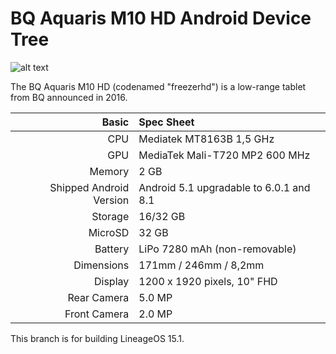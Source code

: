 # BQ Aquaris M10 HD Android Device Tree
![alt text](https://external-content.duckduckgo.com/iu/?u=http%3A%2F%2Fandroidayuda.com%2Fapp%2Fuploads%2F2015%2F12%2FBQ-Aquaris-M10.jpg&f=1&nofb=1)

The BQ Aquaris M10 HD (codenamed "freezerhd") is a low-range tablet from BQ announced in 2016.

Basic   | Spec Sheet
-------:|:--------------------------------------------------
CPU     | Mediatek MT8163B 1,5 GHz
GPU     | MediaTek Mali-T720 MP2 600 MHz 
Memory  | 2 GB
Shipped Android Version | Android 5.1 upgradable to 6.0.1 and 8.1
Storage | 16/32 GB
MicroSD | 32 GB
Battery | LiPo 7280 mAh (non-removable)
Dimensions | 171mm / 246mm / 8,2mm
Display | 1200 x 1920 pixels, 10" FHD
Rear Camera  | 5.0 MP
Front Camera | 2.0 MP

This branch is for building LineageOS 15.1.

